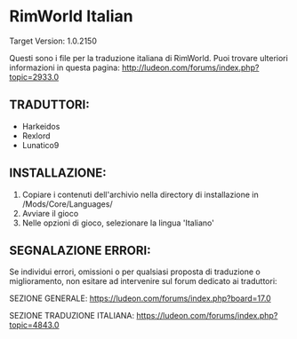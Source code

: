 RimWorld Italian
================
Target Version: 1.0.2150

Questi sono i file per la traduzione italiana di RimWorld.
Puoi trovare ulteriori informazioni in questa pagina: http://ludeon.com/forums/index.php?topic=2933.0

TRADUTTORI:
------------------
- Harkeidos
- Rexlord
- Lunatico9

INSTALLAZIONE:
------------------
1) Copiare i contenuti dell'archivio nella directory di installazione in /Mods/Core/Languages/
2) Avviare il gioco
3) Nelle opzioni di gioco, selezionare la lingua 'Italiano'

SEGNALAZIONE ERRORI:
------------------------------
Se individui errori, omissioni o per qualsiasi proposta di traduzione o miglioramento, non esitare ad intervenire sul forum dedicato ai traduttori:

SEZIONE GENERALE: https://ludeon.com/forums/index.php?board=17.0

SEZIONE TRADUZIONE ITALIANA: https://ludeon.com/forums/index.php?topic=4843.0